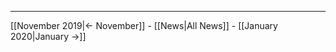 <!-- LANG:EN, title="December 2019"-->

<hr>

[[November 2019|← November]] - [[News|All News]] - [[January 2020|January →]]